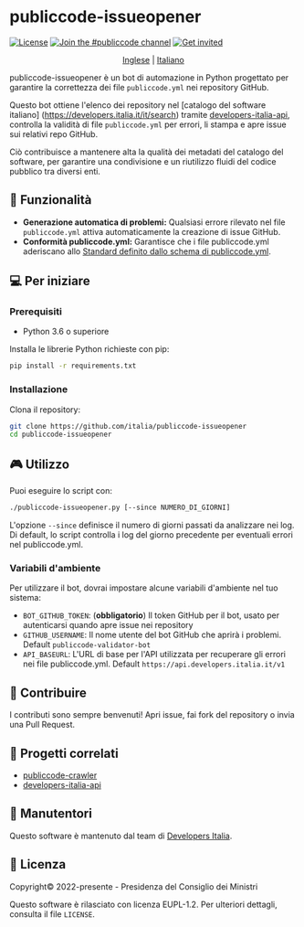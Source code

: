 # publiccode-issueopener

[![License](https://img.shields.io/github/license/italia/publiccode-issueopener.svg)](https://github.com/italia/publiccode-issueopener/blob/main/LICENSE)
[![Join the #publiccode channel](https://img.shields.io/badge/Slack%20channel-%23publiccode-blue.svg)](https://app.slack.com/client/T6C27AXE0/CAM3F785T)
[![Get invited](https://slack.developers.italia.it/badge.svg)](https://slack.developers.italia.it/)

<p align="center">
  <a href="README.md">Inglese</a> | 
  <a href="README.it.md">Italiano</a>
</p>

publiccode-issueopener è un bot di automazione in Python progettato per
garantire la correttezza dei file `publiccode.yml` nei repository GitHub.

Questo bot ottiene l'elenco dei repository nel [catalogo del software italiano]
(https://developers.italia.it/it/search) tramite 
[developers-italia-api](https://github.com/italia/developers-italia-api), controlla 
la validità di file `publiccode.yml` per errori, li stampa e apre issue sui relativi
repo GitHub.

Ciò contribuisce a mantenere alta la qualità dei metadati del catalogo del 
software, per garantire una condivisione e un riutilizzo fluidi del codice pubblico
tra diversi enti.

## 🚀 Funzionalità

- **Generazione automatica di problemi:** Qualsiasi errore rilevato nel file 
`publiccode.yml` attiva automaticamente la creazione di issue GitHub.
- **Conformità publiccode.yml:** Garantisce che i file publiccode.yml aderiscano
allo [Standard definito dallo schema di publiccode.yml](https://yml.publiccode.tools).

## 💻 Per iniziare

### Prerequisiti

- Python 3.6 o superiore

Installa le librerie Python richieste con pip:

```bash
pip install -r requirements.txt
```

### Installazione

Clona il repository:

```bash
git clone https://github.com/italia/publiccode-issueopener
cd publiccode-issueopener
```

## 🎮 Utilizzo

Puoi eseguire lo script con:

```bash
./publiccode-issueopener.py [--since NUMERO_DI_GIORNI]
```

L'opzione `--since` definisce il numero di giorni passati da analizzare nei log. 
Di default, lo script controlla i log del giorno precedente per eventuali errori
nel publiccode.yml.

### Variabili d'ambiente

Per utilizzare il bot, dovrai impostare alcune variabili d'ambiente nel tuo sistema:

- `BOT_GITHUB_TOKEN`: (**obbligatorio**) Il token GitHub per il bot, usato 
per autenticarsi quando apre issue nei repository
- `GITHUB_USERNAME`: Il nome utente del bot GitHub che aprirà i problemi. Default `publiccode-validator-bot`
- `API_BASEURL`: L'URL di base per l'API utilizzata per recuperare gli errori nei 
file publiccode.yml. Default `https://api.developers.italia.it/v1`

## 🤝 Contribuire

I contributi sono sempre benvenuti! Apri issue, fai fork del repository o invia una Pull Request.

## 🔗 Progetti correlati

* [publiccode-crawler](https://github.com/italia/publiccode-crawler)
* [developers-italia-api](https://github.com/italia/developers-italia-api)

## 👥 Manutentori

Questo software è mantenuto dal team di [Developers Italia](https://developers.italia.it).

## 📄 Licenza

Copyright© 2022-presente - Presidenza del Consiglio dei Ministri

Questo software è rilasciato con licenza EUPL-1.2. Per ulteriori dettagli, consulta il file `LICENSE`.
